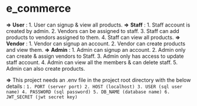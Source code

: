 # e_commerce

**=>** **User** :
           1. User can signup & view all products.
**=>** **Staff** :
           1. Staff account is created by admin.
           2. Vendors can be assigned to staff.
           3. Staff can add products to vendors assigned to them.
           4. Staff can view all products.
**=>** **Vendor** :
           1. Vendor can signup an account.
           2. Vendor can create products and view them.
**=>** **Admin** :
           1. Admin can signup an account.
           2. Admin only can create & assign vendors to Staff.
           3. Admin only has access to update staff account.
           4. Admin can view all the members &  can delete staff.
           5. Admin can also create products.

**=>** This project needs an .env file in the project root directory with the below details :
          ``1. PORT (server port)
            2. HOST (localhost)
            3. USER (sql user name)
            4. PASSWORD (sql password)
            5. DB_NAME (database name)
            6. JWT_SECRET (jwt secret key)``

